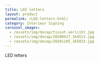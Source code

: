 ```yaml
---
title: LED letters
layout: product
permalink: /LED-letters.html/
category: Interieur Signing
carousel_images:
  - /assets/img/decap/tissot-verlciht.jpg
  - /assets/img/decap/20200417_164513.jpg
  - /assets/img/decap/20201105_165833.jpg
---
```


LED letters
